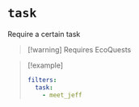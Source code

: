 # `task`

Require a certain task

> [!warning] Requires EcoQuests

> [!example]
> ```yaml
> filters:
>   task:
>     - meet_jeff
> ```
